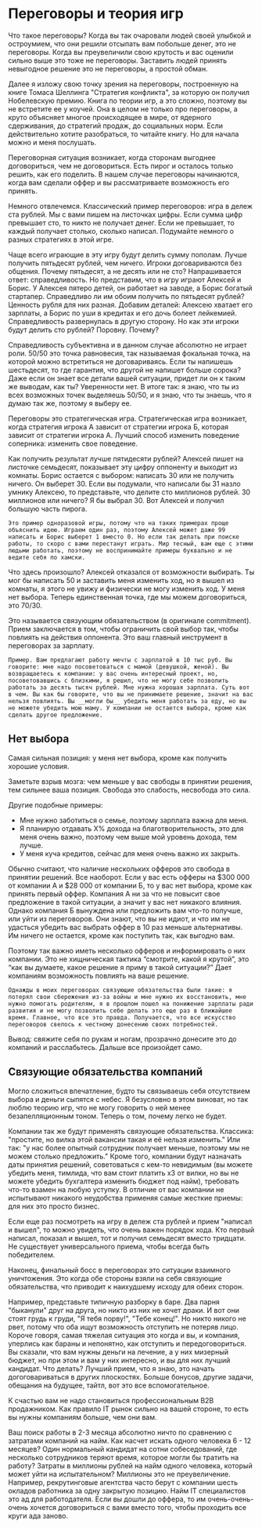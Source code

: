 # Переговоры и теория игр

Что такое переговоры? Когда вы так очаровали людей своей улыбкой и остроумием, что они решили отсыпать вам побольше денег, это не переговоры. Когда вы преувеличили свою крутость и вас оценили сильно выше это тоже не переговоры. Заставить людей принять невыгодное решение это не переговоры, а простой обман. 

Далее я изложу свою точку зрения на переговоры, построенную на книге Томаса Шеллинга "Стратегия конфликта", за которую он получил Нобелевскую премию. Книга по теории игр, а это сложно, поэтому вы не встретите ее у коучей. Она в целом не только про переговоры, а круто объясняет многое происходящее в мире, от ядерного сдерживания, до стратегий продаж, до социальных норм. Если действительно хотите разобраться, то читайте книгу. Но для начала можно и меня послушать. 

Переговорная ситуация возникает, когда сторонам выгоднее договориться, чем не договориться. Есть пирог и осталось только решить, как его поделить. В нашем случае переговоры начинаются, когда вам сделали оффер и вы рассматриваете возможность его принять. 

Немного отвлечемся. Классический пример переговоров: игра в дележ ста рублей. Мы с вами пишем на листочках цифры. Если сумма цифр превышает сто, то никто не получает денег. Если не превышает, то каждый получает столько, сколько написал. Подумайте немного о разных стратегиях в этой игре.

Чаще всего играющие в эту игру будут делить сумму пополам. Лучше получить пятьдесят рублей, чем ничего. Игроки договариваются без общения. Почему пятьдесят, а не десять или не сто? Напрашивается ответ: справедливость. Но представим, что в игру играют Алексей и Борис. У Алексея пятеро детей, он работает на заводе, а Борис богатый стартапер. Справедливо ли им обоим получить по пятьдесят рублей? Ценность рубля для них разная. Добавим деталей: Алексею хватает его зарплаты, а Борис по уши в кредитах и его дочь болеет лейкемией. Справедливость развернулась в другую сторону. Но как эти игроки будут делить сто рублей? Поровну. Почему?

Справедливость субъективна и в данном случае абсолютно не играет роли. 50/50 это точка равновесия, так называемая фокальная точка, на которой можно встретиться не договариваясь. Если ты напишешь шестьдесят, то где гарантия, что другой не напишет больше сорока? Даже если он знает все детали вашей ситуации, придет ли он к таким же выводам, как ты? Уверенности нет. В итоге так: я знаю, что ты из всех возможных точек выделяешь 50/50, и я знаю, что ты знаешь, что я думаю так же, поэтому я выберу ее.

Переговоры это стратегическая игра. Стратегическая игра возникает, когда стратегия игрока А зависит от стратегии игрока Б, которая зависит от стратегии игрока А. Лучший способ изменить поведение соперника: изменить свое поведение.

Как получить результат лучше пятидесяти рублей? Алексей пишет на листочке семьдесят, показывает эту цифру оппоненту и выходит из комнаты. Борис остается с выбором: написать 30 или не получить ничего. Он выберет 30. Если вы подумали, что написали бы 31 назло умнику Алексею, то представьте, что делите сто миллионов рублей. 30 миллионов или ничего? Я бы выбрал 30. Вот Алексей и получил большую часть пирога.

```{note}
Это пример одноразовой игры, потому что на таких примерах проще объяснить идею. Играем один раз, поэтому Алексей может даже 99 написать и Борис выберет 1 вместо 0. Но если так делать при поиске работы, то скоро с вами перестанут играть. Мир тесный, вам еще с этими людьми работать, поэтому не воспринимайте примеры буквально и не ведите себя по хамски.
```
Что здесь произошло? Алексей отказался от возможности выбирать. Ты мог бы написать 50 и заставить меня изменить ход, но я вышел из комнаты, я этого не увижу и физически не могу изменить ход. У меня нет выбора. Теперь единственная точка, где мы можем договориться, это 70/30. 

Это называется связующим обязательством (в оригинале commitment). Прием заключается в том, чтобы ограничить свой выбор так, чтобы повлиять на действия оппонента. Это ваш главный инструмент в переговорах за зарплату. 

```{note}
Пример. Вам предлагают работу мечты с зарплатой в 10 тыс руб. Вы говорите: мне надо посоветоваться с мамой (девушкой, женой). Вы возвращаетесь к компании: у вас очень интересный проект, но, посоветовавшись с близкими, я решил, что не могу себе позволить работать за десять тысяч рублей. Мне нужна хорошая зарплата. Суть вот в чем. Вы как бы говорите, что вы не принимаете решение, значит на вас нельзя повлиять. Вы __могли бы__ убедить меня работать за еду, но вы не можете убедить мою маму. У компании не остается выбора, кроме как сделать другое предложение.
```

## Нет выбора
Самая сильная позиция: у меня нет выбора, кроме как получить хорошие условия.

Заметьте взрыв мозга: чем меньше у вас свободы в принятии решения, тем сильнее ваша позиция. Свобода это слабость, несвобода это сила. 

Другие подобные примеры:
* Мне нужно заботиться о семье, поэтому зарплата важна для меня.
* Я планирую отдавать Х% дохода на благотворительность, это для меня очень важно, поэтому чем выше мой уровень дохода, тем лучше.
* У меня куча кредитов, сейчас для меня очень важно их закрыть.

Обычно считают, что наличие нескольких офферов это свобода в принятии решений. Все наоборот. Если у вас есть офферы на $300 000 от компании А и $28 000 от компании Б, то у вас нет выбора, кроме как принять первый оффер. Компания А ни за что не повысит свое предложение в такой ситуации, а значит у вас нет никакого влияния. Однако компания Б вынуждена или предложить вам что-то получше, или уйти из переговоров. Они знают, что вы не идиот, и что им не удасться убедить вас выбрать оффер в 10 раз меньше альтернативы. Им ничего не остается, кроме как поступить так, как выгодно вам. 

Поэтому так важно иметь несколько офферов и информировать о них компании. Это не хищническая тактика “смотрите, какой я крутой”, это “как вы думаете, какое решение я приму в такой ситуации?” Дает компаниям возможность повлиять на ваше решение.


```{note}
Однажды в моих переговорах связующие обязательства были такие: я потерял свои сбережения из-за войны и мне нужно их восстановить, мне нужно помогать родителям, я в прошлом пошел на понижение зарплаты ради развития и не могу позволить себе делать это еще раз в ближайшее время. Главное, что все это правда. Получается, что все искусство переговоров свелось к честному донесению своих потребностей.
```

Вывод: свяжите себя по рукам и ногам, прозрачно донесите это до компаний и расслабьтесь. Дальше все произойдет само.

## Связующие обязательства компаний

Могло сложиться впечатление, будто ты связываешь себя отсутствием выбора и  деньги сыпятся с небес. Я безусловно в этом виноват, но так люблю теорию игр, что не могу говорить о ней менее безапелляционным тоном. Теперь о том, почему легко не будет.

Компании так же будут применять связующие обязательства. Классика: "простите, но вилка этой вакансии такая и её нельзя изменить." Или так: "у нас более опытный сотрудник получает меньше, поэтому мы не можем столько предложить." Кроме того, компании будут назначать даты принятия решений, советоваться с кем-то невидимым (вы можете убедить меня, тимлида, что вам стоит платить х3 от вилки, но вы не можете убедить бухгалтера изменить бюджет под найм), требовать что-то взамен на любую уступку. В отличие от вас компании не испытывают никакого неудобства применяя самые жесткие приемы: для них это просто бизнес.

Если еще раз посмотреть на игру в дележ ста рублей и прием "написал и вышел", то можно увидеть, что очень важен порядок хода. Кто первый написал, показал и вышел, тот и получил семьдесят вместо тридцати. Не существует универсального приема, чтобы всегда быть победителем.

Наконец, финальный босс в переговорах это ситуации взаимного уничтожения. Это когда обе стороны взяли на себя связующие обязательства, что приводит к наихудшему исходу для обеих сторон. 

Например, представьте типичную разборку в баре. Два парня "быканули" друг на друга, но никто из них не хочет драки. И вот они стоят грудь к груди, "Я тебя порву!", "Тебе конец!". Но никто никого не рвет, потому что оба ищут возможность отступить не потеряв лицо. Короче говоря, самая тяжелая ситуация это когда и вы, и компания, уперлись как бараны и непонятно, как отступить и передоговориться. Вы сказали, что вам нужны деньги на лечение, а у них мизерный бюджет, но при этом и вам у них интересно, и вы для них лучший кандидат. Что делать? Лучший прием, что я знаю, это начать догоговариваться в других плоскостях. Больше бонусов, другие задачи, обещания на будущее, тайтл, вот это все вспомогательное.

К счастью вам не надо становиться профессиональным B2B продажником. Как правило IT рынок сильно на вашей стороне, то есть вы нужны компаниям больше, чем они вам. 

Ваш поиск работы в 2-3 месяца абсолютно ничто по сравнению с затратами компаний на найм. Как насчет искать одного человека 6 - 12 месяцев? Один нормальный кандидат на сотни собеседований, где несколько сотрудников теряют время, которое могли бы тратить на работу? Затраты в миллионы рублей на найм одного человека, который может уйти на испытательном? Миллионы это не преувеличение. Например, рекрутинговые агентства часто берут с компании шесть окладов работника за одну закрытую позицию. Найм IT специалистов это ад для работодателя. Если вы дошли до оффера, то им очень-очень-очень хочется договориться с вами вместо того, чтобы проходить все круги ада заново.



